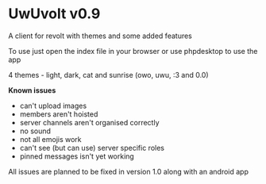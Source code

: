 # UwUvolt v0.9
A client for revolt with themes and some added features

To use just open the index file in your browser or use phpdesktop to use the app

4 themes - light, dark, cat and sunrise (owo, uwu, :3 and 0.0)


**Known issues**

- can't upload images
- members aren't hoisted
- server channels aren't organised correctly
- no sound
- not all emojis work
- can't see (but can use) server specific roles
- pinned messages isn't yet working

All issues are planned to be fixed in version 1.0 along with an android app
